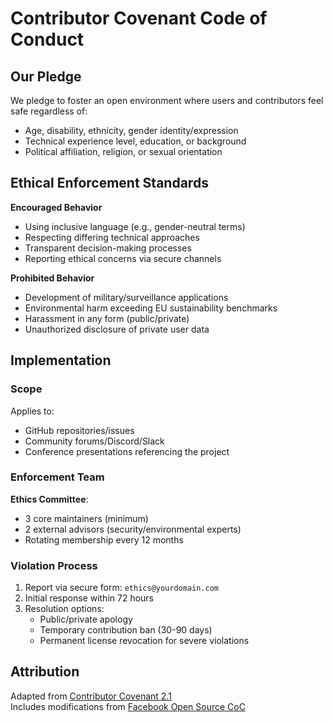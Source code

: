 # Contributor Covenant Code of Conduct

## Our Pledge  
We pledge to foster an open environment where users and contributors feel safe regardless of:  
- Age, disability, ethnicity, gender identity/expression  
- Technical experience level, education, or background  
- Political affiliation, religion, or sexual orientation  

## Ethical Enforcement Standards  

**Encouraged Behavior**  
- Using inclusive language (e.g., gender-neutral terms)  
- Respecting differing technical approaches  
- Transparent decision-making processes  
- Reporting ethical concerns via secure channels  

**Prohibited Behavior**  
- Development of military/surveillance applications  
- Environmental harm exceeding EU sustainability benchmarks  
- Harassment in any form (public/private)  
- Unauthorized disclosure of private user data  

## Implementation  

### Scope  
Applies to:  
- GitHub repositories/issues  
- Community forums/Discord/Slack  
- Conference presentations referencing the project  

### Enforcement Team  
**Ethics Committee**:  
- 3 core maintainers (minimum)  
- 2 external advisors (security/environmental experts)  
- Rotating membership every 12 months  

### Violation Process  
1. Report via secure form: `ethics@yourdomain.com`  
2. Initial response within 72 hours  
3. Resolution options:  
   - Public/private apology  
   - Temporary contribution ban (30-90 days)  
   - Permanent license revocation for severe violations  

## Attribution  
Adapted from [Contributor Covenant 2.1](https://www.contributor-covenant.org/version/2/1/code_of_conduct/)  
Includes modifications from [Facebook Open Source CoC](https://opensource.fb.com/code-of-conduct/)
